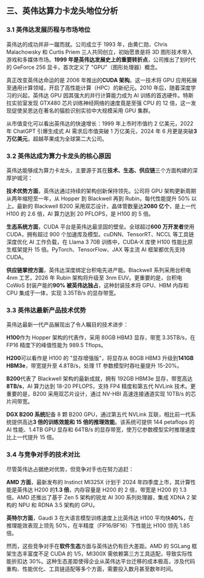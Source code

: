 ## 三、英伟达算力卡龙头地位分析

### 3.1 英伟达发展历程与市场地位

英伟达的成功并非一蹴而就。公司成立于 1993 年，由黄仁勋、Chris Malachowsky 和 Curtis Priem 三人共同创立，初始愿景是将 3D 图形技术带入游戏和多媒体市场。**1999 年是英伟达发展史上的重要转折点**，公司推出了划时代的 GeForce 256 显卡，首次定义了 "GPU"（图形处理器）概念。

真正改变英伟达命运的是 2006 年推出的**CUDA 架构**。这一技术将 GPU 应用拓展至通用计算领域，开启了高性能计算（HPC）的新纪元。2010 年后，随着深度学习的兴起，英伟达 GPU 因其强大的并行计算能力成为 AI 训练的首选硬件。特斯拉实验室发现 GTX480 芯片训练神经网络的速度竟是至强 CPU 的 12 倍，这一发现促使吴恩达在著名的猫脸识别实验中大规模采用 GPU 集群。

从市值变化可以看出英伟达的快速增长：1999 年上市时市值约 2 亿美元，2022 年 ChatGPT 引爆生成式 AI 需求后市值突破 1 万亿美元，2024 年 6 月更是突破**3 万亿美元**，超越苹果成为全球第二大公司。

### 3.2 英伟达成为算力卡龙头的核心原因

英伟达能够成为算力卡龙头，主要源于其在**技术、生态、供应链**三个方面构建的深厚护城河：

**技术优势方面**，英伟达通过持续的架构创新保持领先。公司将 GPU 架构更新周期从两年缩短至一年，从 Hopper 到 Blackwell 再到 Rubin，每代性能提升 50% 以上。最新的 Blackwell B200 采用双芯设计，晶体管数量达**2080 亿个**，是上一代 H100 的 2.6 倍，AI 算力达到 20 PFLOPS，是 H100 的 5 倍。

**生态系统方面**，CUDA 平台是英伟达最坚固的壁垒。全球超过**600 万开发者**使用 CUDA，拥有超过 900 个加速库及模型。cuDNN、TensorRT、NCCL 等工具链深度优化 AI 工作负载，在 Llama 3 70B 训练中，CUDA-X 库使 H100 性能比原生框架提升 15 倍。PyTorch、TensorFlow、JAX 等主流 AI 框架都优先支持 CUDA。

**供应链掌控方面**，英伟达深度绑定台积电先进产能。Blackwell 系列采用台积电 4nm 工艺，2026 年 Rubin 架构将升级至 3nm EUV。更重要的是，台积电 CoWoS 封装产能的**90% 被英伟达独占**，这种封装技术将 GPU、HBM 内存和 CPU 集成于一体，实现 3.35TB/s 的显存带宽。

### 3.3 英伟达最新产品技术优势

英伟达最新一代产品展现出了令人瞩目的技术进步：

**H100**作为 Hopper 架构的代表作，采用 80GB HBM3 显存，带宽 3.35TB/s，在 FP16 精度下的峰值性能为 989.5 Tflops。

**H200**可以看作是 H100 的 "显存增强版"，将显存从 80GB HBM3 升级到**141GB HBM3e**，带宽提升至 4.8TB/s，处理 1T 参数模型时吞吐量提升 15-20%。

**B200**代表了 Blackwell 架构的最新成就，拥有 192GB HBM3e 显存，带宽高达**8TB/s**，AI 算力达到 18-20 PFLOPS，支持 FP4 精度和第五代 NVLink 技术。更重要的是，B200 采用双芯片设计，通过 NV-HBI 高速连接通道实现 10TB/s 的芯片间带宽。

**DGX B200 系统**配备 8 颗 B200 GPU，通过第五代 NVLink 互联，相比前一代系统提供高达**3 倍的训练效能和 15 倍的推理效能**。该系统可提供 144 petaflops 的 AI 性能、1.4TB GPU 显存和 64TB/s 的显存带宽，使万亿参数模型实时推理速度比上一代提升 15 倍。

### 3.4 与竞争对手的技术对比

尽管英伟达占据绝对优势，但竞争对手也在努力追赶：

**AMD 方面**，最新发布的 Instinct MI325X 计划于 2024 年四季度上市，其计算性能是英伟达 H200 的**1.3 倍**，内存容量是 H200 的 2 倍，带宽是 H200 的 1.3 倍。AMD 还推出了基于 Zen 5 架构的锐龙 AI 300 系列处理器，集成 XDNA 2 架构的 NPU 和 RDNA 3.5 架构的 GPU。

**英特尔方面**，Gaudi 3 在大语言模型训练速度上比英伟达 H100 平均快**40%**，在推理能效表现上领先 50%，在半精度（FP16/BF16）下性能比 H100 领先 1.85 倍。

然而，这些竞争对手在**软件生态**方面与英伟达仍有巨大差距。AMD 的 SGLang 框架生态丰富度不足 CUDA 的 1/5，MI300X 需依赖第三方工具适配，导致实际性能折扣达 30%。这种生态差距使得企业从英伟达平台迁移的成本极高，涉及代码重构、性能优化、工具链适配等多个方面，需要投入数月甚至数年时间。